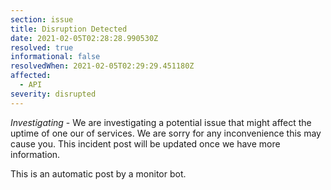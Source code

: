 ```yaml
---
section: issue
title: Disruption Detected
date: 2021-02-05T02:28:28.990530Z
resolved: true
informational: false
resolvedWhen: 2021-02-05T02:29:29.451180Z
affected:
  - API
severity: disrupted
---
```

*Investigating* - We are investigating a potential issue that might affect the uptime of one our of services. We are sorry for any inconvenience this may cause you. This incident post will be updated once we have more information.

This is an automatic post by a monitor bot.
        